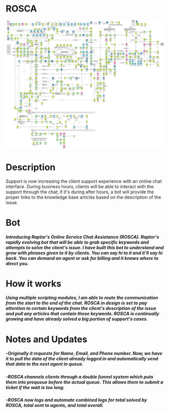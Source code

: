# ROSCA
![alt text](https://raw.githubusercontent.com/CtrlAltWilson/ROSCA/main/Rosca.png)

<h1>Description</h1>
<p>Support is now increasing the client support experience with an online chat interface. During business hours, clients will be able to interact with the support through the chat; if it's during after hours, a bot will provide the proper links to the knowledge base articles based on the description of the issue.


<h1>Bot
<h5>Introducing Raptor's Online Service Chat Assistance (ROSCA). Raptor's rapidly evolving bot that will be able to grab specific keywords and attempts to solve the client's issue. I have built this bot to understand and grow with phrases given to it by clients. You can say hi to it and it'll say hi back. You can demand an agent or ask for billing and it knows where to direct you.


<h1>How it works
<h5>Using multiple scripting modules, I am able to route the communication from the start to the end of the chat. ROSCA in design is set to pay attention to certain keywords from the client's description of the issue and pull any articles that contain those keywords. ROSCA is continually growing and have already solved a big portion of support's cases.


<h1>Notes and Updates
<h5>-Originally it requests for Name, Email, and Phone number. Now, we have it to pull the data of the client already logged in and automatically send that data to the next agent in queue.

<h5>-ROSCA channels clients through a double funnel system which puts them into prequeue before the actual queue. This allows them to submit a ticket if the wait is too long.

<h5>-ROSCA now logs and automate combined logs for total solved by ROSCA, total sent to agents, and total overall.
